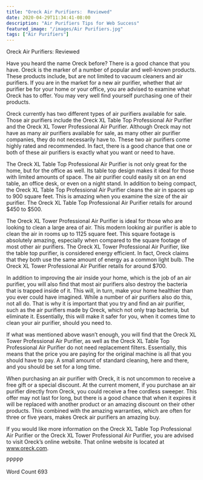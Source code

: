 ```yaml
---
title: "Oreck Air Purifiers:  Reviewed"
date: 2020-04-29T11:34:41-08:00
description: "Air Purifiers Tips for Web Success"
featured_image: "/images/Air Purifiers.jpg"
tags: ["Air Purifiers"]
---
```


Oreck Air Purifiers:  Reviewed

Have you heard the name Oreck before?  There is a good chance that you have. Oreck is the marker of a number of popular and well-known products. These products include, but are not limited to vacuum cleaners and air purifiers.  If you are in the market for a new air purifier, whether that air purifier be for your home or your office, you are advised to examine what Oreck has to offer. You may very well find yourself purchasing one of their products.

Oreck currently has two different types of air purifiers available for sale. Those air purifiers include the Oreck XL Table Top Professional Air Purifier and the Oreck XL Tower Professional Air Purifier.  Although Oreck may not have as many air purifiers available for sale, as many other air purifier companies, they do not necessarily have to. These two air purifiers come highly rated and recommended.  In fact, there is a good chance that one or both of these air purifiers is exactly what you want or need to have.

The Oreck XL Table Top Professional Air Purifier is not only great for the home, but for the office as well. Its table top design makes it ideal for those with limited amounts of space.  The air purifier could easily sit on an end table, an office desk, or even on a night stand.  In addition to being compact, the Oreck XL Table Top Professional Air Purifier cleans the air in spaces up to 900 square feet. This is amazing when you examine the size of the air purifier.  The Oreck XL Table Top Professional Air Purifier retails for around $450 to $500.  

The Oreck XL Tower Professional Air Purifier is ideal for those who are looking to clean a large area of air. This modern looking air purifier is able to clean the air in rooms up to 1125 square feet.  This square footage is absolutely amazing, especially when compared to the square footage of most other air purifiers. The Oreck XL Tower Professional Air Purifier, like the table top purifier, is considered energy efficient. In fact, Oreck claims that they both use the same amount of energy as a common light bulb.  The Oreck XL Tower Professional Air Purifier retails for around $700.

In addition to improving the air inside your home, which is the job of an air purifier, you will also find that most air purifiers also destroy the bacteria that is trapped inside of it. This will, in turn, make your home healthier than you ever could have imagined.  While a number of air purifiers also do this, not all do. That is why it is important that you try and find an air purifier, such as the air purifiers made by Oreck, which not only trap bacteria, but eliminate it.  Essentially, this will make it safer for you, when it comes time to clean your air purifier, should you need to.

If what was mentioned above wasn’t enough, you will find that the Oreck XL Tower Professional Air Purifier, as well as the Oreck XL Table Top Professional Air Purifier do not need replacement filters. Essentially, this means that the price you are paying for the original machine is all that you should have to pay.  A small amount of standard cleaning, here and there, and you should be set for a long time.
  

When purchasing an air purifier with Oreck, it is not uncommon to receive a free gift or a special discount. At the current moment, if you purchase an air purifier directly from Oreck, you could receive a free cordless sweeper.  This offer may not last for long, but there is a good chance that when it expires it will be replaced with another product or an amazing discount on their other products.  This combined with the amazing warranties, which are often for three or five years, makes Oreck air purifiers an amazing buy.

If you would like more information on the Oreck XL Table Top Professional Air Purifier or the Oreck XL Tower Professional Air Purifier, you are advised to visit Oreck’s online website. That online website is located at www.oreck.com.

PPPPP

Word Count 693

